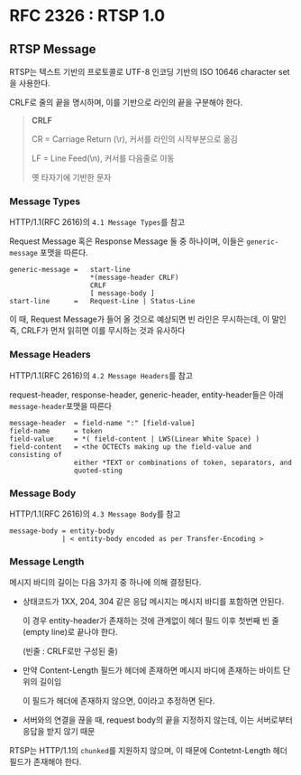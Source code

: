 # RFC 2326 : RTSP 1.0

## RTSP Message

RTSP는 텍스트 기반의 프로토콜로 UTF-8 인코딩 기반의 ISO 10646 character set을 사용한다.

CRLF로 줄의 끝을 명시하며, 이를 기반으로 라인의 끝을 구분해야 한다.

> <strong>CRLF</strong>
>
> CR = Carriage Return (\r), 커서를 라인의 시작부분으로 옮김
>
> LF = Line Feed(\n), 커서를 다음줄로 이동
>
> 옛 타자기에 기반한 문자

### Message Types

HTTP/1.1(RFC 2616)의 `4.1 Message Types`를 참고

Request Message 혹은 Response Message 둘 중 하나이며, 이들은 `generic-message` 포맷을 따른다.

```
generic-message = 	start-line
					*(message-header CRLF)
					CRLF
					[ message-body ]
start-line		=	Request-Line | Status-Line
```

이 때, Request Message가 들어 올 것으로 예상되면 빈 라인은 무시하는데, 이 말인 즉, CRLF가 먼저 읽히면 이를 무시하는 것과 유사하다

### Message Headers

HTTP/1.1(RFC 2616)의 `4.2 Message Headers`를 참고

request-header, response-header, generic-header, entity-header들은 아래 `message-header`포맷을 따른다

```
message-header  = field-name ":" [field-value]
field-name		= token
field-value		= *( field-content | LWS(Linear White Space) )
field-content	= <the OCTECTs making up the field-value and consisting of 
				either *TEXT or combinations of token, separators, and
				quoted-sting
```

### Message Body

HTTP/1.1(RFC 2616)의 `4.3 Message Body`를 참고

```
message-body = entity-body
			 | < entity-body encoded as per Transfer-Encoding >
```

### Message Length

메시지 바디의 길이는 다음 3가지 중 하나에 의해 결정된다.

- 상태코드가 1XX, 204, 304 같은 응답 메시지는 메시지 바디를 포함하면 안된다.

  이 경우 entity-header가 존재하는 것에 관계없이 헤더 필드 이후 첫번째 빈 줄(empty line)로 끝나야 한다.

  (빈줄 : CRLF로만 구성된 줄)

- 만약 Content-Length 필드가 헤더에 존재하면 메시지 바디에 존재하는 바이트 단위의 길이임

  이 필드가 헤더에 존재하지 않으면, 0이라고 추정하면 된다.

- 서버와의 연결을 끊을 때, request body의 끝을 지정하지 않는데, 이는 서버로부터 응답을 받지 않기 때문

RTSP는 HTTP/1.1의 `chunked`를 지원하지 않으며, 이 때문에 Contetnt-Length 헤더 필드가 존재해야 한다.
